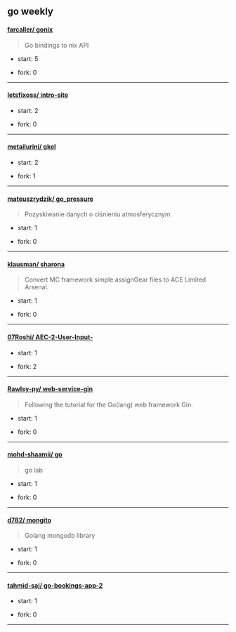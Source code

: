 ## go weekly

#### [farcaller/ gonix](https://github.com/farcaller/gonix)
>  Go bindings to nix API
+ start: 5
+ fork: 0
---
#### [letsfixoss/ intro-site](https://github.com/letsfixoss/intro-site)
>  
+ start: 2
+ fork: 0
---
#### [metailurini/ gkel](https://github.com/metailurini/gkel)
>  
+ start: 2
+ fork: 1
---
#### [mateuszrydzik/ go_pressure](https://github.com/mateuszrydzik/go_pressure)
>  Pozyskiwanie danych o ciśnieniu atmosferycznym
+ start: 1
+ fork: 0
---
#### [klausman/ sharona](https://github.com/klausman/sharona)
>  Convert MC framework simple assignGear files to ACE Limited Arsenal.
+ start: 1
+ fork: 0
---
#### [07Roshi/ AEC-2-User-Input-](https://github.com/07Roshi/AEC-2-User-Input-)
>  
+ start: 1
+ fork: 2
---
#### [Rawlsy-py/ web-service-gin](https://github.com/Rawlsy-py/web-service-gin)
>  Following the tutorial for the Go(lang) web framework Gin.
+ start: 1
+ fork: 0
---
#### [mohd-shaamii/ go](https://github.com/mohd-shaamii/go)
>  go lab
+ start: 1
+ fork: 0
---
#### [d782/ mongito](https://github.com/d782/mongito)
>  Golang mongodb library
+ start: 1
+ fork: 0
---
#### [tahmid-saj/ go-bookings-app-2](https://github.com/tahmid-saj/go-bookings-app-2)
>  
+ start: 1
+ fork: 0
---